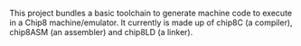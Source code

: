 This project bundles a basic toolchain to generate machine code to execute in a Chip8 machine/emulator.
It currently is made up of chip8C (a compiler), chip8ASM (an assembler) and chip8LD (a linker).